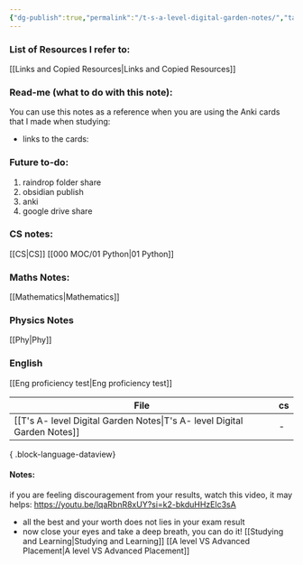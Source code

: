 ```yaml
---
{"dg-publish":true,"permalink":"/t-s-a-level-digital-garden-notes/","tags":["gardenEntry"]}
---
```



### List of Resources I refer to: 
[[Links and Copied Resources\|Links and Copied Resources]]


### Read-me (what to do with this note):
You can use this notes as a reference when you are using the Anki cards that I made when studying: 
- links to the cards: 

### Future to-do:
1. raindrop folder share
2. obsidian publish
3. anki
4. google drive share

### CS notes:
[[CS\|CS]]
[[000 MOC/01 Python\|01 Python]]

### Maths Notes:
[[Mathematics\|Mathematics]]

### Physics Notes
[[Phy\|Phy]]

### English
[[Eng proficiency test\|Eng proficiency test]]

| File                                                                        | cs |
| --------------------------------------------------------------------------- | -- |
| [[T's A- level Digital Garden Notes\|T's A- level Digital Garden Notes]] | \- |

{ .block-language-dataview}


#### Notes:
if you are feeling discouragement from your results, watch this video, it may helps:
https://youtu.be/lqaRbnR8xUY?si=k2-bkduHHzElc3sA

- all the best and your worth does not lies in your exam result
- now close your eyes and take a deep breath, you can do it!
[[Studying and Learning\|Studying and Learning]]
[[A level VS Advanced Placement\|A level VS Advanced Placement]]
